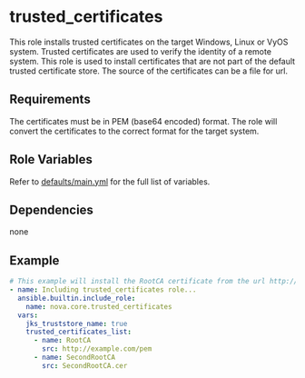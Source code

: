 # trusted_certificates

This role installs trusted certificates on the target Windows, Linux or VyOS system. Trusted certificates are used to verify the identity of a remote system. This role is used to install certificates that are not part of the default trusted certificate store. The source of the certificates can be a file for url.

## Requirements

The certificates must be in PEM (base64 encoded) format. The role will convert the certificates to the correct format for the target system.

## Role Variables

Refer to [defaults/main.yml](https://github.com/novateams/nova.core/blob/main/nova/core/roles/trusted_certificates/defaults/main.yml) for the full list of variables.

## Dependencies

none

## Example

```yaml
# This example will install the RootCA certificate from the url http://example.com/pem and the SecondRootCA certificate from the local file SecondRootCA.cer. The certificates will also be added to the Java truststore.
- name: Including trusted_certificates role...
  ansible.builtin.include_role:
    name: nova.core.trusted_certificates
  vars:
    jks_truststore_name: true
    trusted_certificates_list:
      - name: RootCA
        src: http://example.com/pem
      - name: SecondRootCA
        src: SecondRootCA.cer
```
